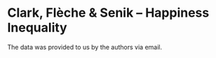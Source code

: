 # Clark, Flèche & Senik – Happiness Inequality

The data was provided to us by the authors via email.